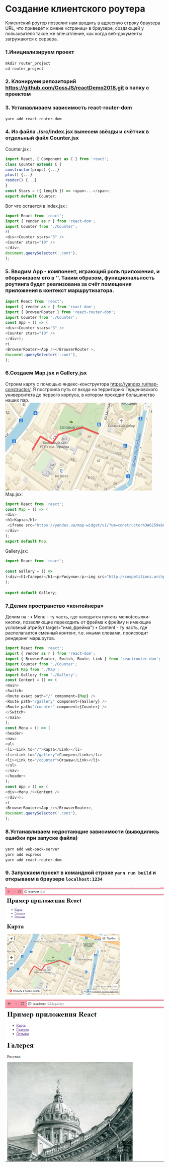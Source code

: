 # Создание	клиентского	роутера
Клиентский	роутер	позволит	нам	вводить в	адресную	строку	браузера	URL,	что	приведёт	к	смене	«страниц»	в	браузере,	создающей	у пользователя	такое	же	впечатление,	как	когда	веб-документы	загружаются	с	сервера.	
### 1.Инициализируем проект
`mkdir router_project`  
`cd router_project`
### 2. Клонируем репозиторий https://github.com/GossJS/reactDemo2018.git в папку с проектом 
### 3. Устанавливаем зависимость react-router-dom
`yarn add react-router-dom`
### 4. Из файла ./src/index.jsx вынесем звёзды и счётчик в отдельный файл Counter.jsx  
Counter.jsx :
```javascript
import React, { Component as C } from 'react';
class Counter extends C {
constructor(props) {...}
plus() {...}
render() {...}
}
const Stars = ({ length }) => <span>...</span>;
export default Counter;
```
Вот что остается в index.jsx :
```javascript
import React from 'react';
import { render as r } from 'react-dom';
import Counter from './Counter';
r(
<div><Counter stars="3" />
<Counter stars="10" />
</div>,
document.querySelector('.cont'),
);
```
### 5. Вводим App - компонент, играющий роль приложения, и оборачиваем его в '<BrowserRouter />'. Таким образом, функциональность	роутинга	будет	реализована	за	счёт	помещения	приложения	в	контекст	маршрутизатора.
```javascript
import React from 'react';
import { render as r } from 'react-dom';
import { BrowserRouter } from 'react-router-dom';
import Counter from './Counter';
const App = () => (
<div><Counter stars="3" />
<Counter stars="10" />
</div>);
r(
<BrowserRouter><App /></BrowserRouter >,
document.querySelector('.cont'),
);
```
### 6.Создаем Map.jsx	и	Gallery.jsx
Строим карту с помощью яндекс-конструктора https://yandex.ru/map-constructor/. Я построила путь от входа на территорию Герценовского университета до первого корпуса, в котором проходит большинство наших пар.
![](https://github.com/arinasaf11/router080518/blob/master/Screenshot_3.png?raw=true)  
Map.jsx:
```javascript
import React from 'react'; 
const Map = () => ( 
<div> 
<h1>Карта</h1> 
 <iframe src="https://yandex.ua/map-widget/v1/?um=constructor%3A6259abeac2e0e20613e5986677af36c1925adf2cf1cbd30539a93ec975c664b1&amp;source=constructor" width="587" height="316" frameborder="0"></iframe> 
</div> 
); 
export default Map;
```
Gallery.jsx:
```javascript
import React from 'react';

const Gallery = () =>
(<div><h1>Галерея</h1><p>Рисунки</p><img src="http://competitions.archplatforma.ru/imgs/users/rabots/22653/biggest/file4287929112.jpg" width="545" height="662" alt=""/></div>
);

export default Gallery;
```
### 7.Делим пространство «контейнера»  
Делим на :
• Menu - ту	часть,	где	находятся	пункты меню(ссылки-кнопки,	позволяющие	
переходить	от	фрейма	к	фрейму и	имеющие	условный	атрибут	target="имя_фрейма")
• Content - ту	часть,	где	располагается	сменный	контент,	т.е.	иными	словами,	происходит	рендеринг	маршрутов.
```javascript
import React from 'react';
import { render as r } from 'react-dom';
import { BrowserRouter, Switch, Route, Link } from 'reactrouter-dom';
import Counter from './Counter';
import Map from './Map';
import Gallery from './Gallery';
const Content = () => (
<main>
<Switch>
<Route exact path="/" component={Map} />
<Route path="/gallery" component={Gallery} />
<Route path="/counter" component={Counter} />
</Switch>
</main>
);
const Menu = () => (
<header>
<nav>
<ul>
<li><Link to="/">Карта</Link></li>
<li><Link to="/gallery">Галерея</Link></li>
<li><Link to="/counter">Отзывы</Link></li>
</ul>
</nav>
</header>
);
const App = () => (
<div><Menu /><Content />
</div>);
r(
<BrowserRouter><App /></BrowserRouter>,
document.querySelector('.cont'),
);
```
### 8.Устанавливаем недостающие зависимости (выводились ошибки при запуске файла)
`yarn add web-pack-server`  
`yarn add express`  
`yarn add react-router-dom`
### 9. Запускаем проект в командной строке `yarn run build` и открываем в браузере `localhost:1234`
![](https://github.com/arinasaf11/router080518/blob/master/Screenshot_1.png?raw=true)
![](https://github.com/arinasaf11/router080518/blob/master/Screenshot_2.png?raw=true)
